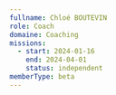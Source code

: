 ```yaml
---
fullname: Chloé BOUTEVIN
role: Coach
domaine: Coaching
missions:
  - start: 2024-01-16
    end: 2024-04-01
    status: independent
memberType: beta
---
```

